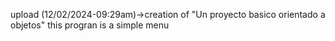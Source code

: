 upload (12/02/2024-09:29am)->creation of "Un proyecto basico orientado a objetos"
this progran is a simple menu
